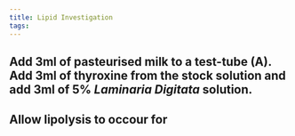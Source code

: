 ```yaml
---
title: Lipid Investigation
tags:
---
```


## Add 3ml of pasteurised milk to a test-tube (A). Add 3ml of thyroxine from the stock solution and add 3ml of 5%  _Laminaria Digitata_ solution.
## Allow lipolysis to occour for
